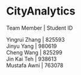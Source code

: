 # CityAnalytics

Team Member   | Student ID  

Yingrui Zhang |     825593  
Jinyu Yang    |     980619  
Cheng Wang    |     825299  
Jin Kai Teh   |     938613  
Mustafa Awni  |     763078  

